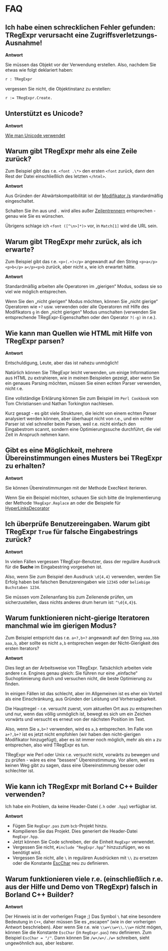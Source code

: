 # FAQ

## Ich habe einen schrecklichen Fehler gefunden: TRegExpr verursacht eine Zugriffsverletzungs-Ausnahme!

**Antwort**

Sie müssen das Objekt vor der Verwendung erstellen. Also, nachdem Sie etwas wie folgt deklariert haben:

``` pascal
r : TRegExpr
```

vergessen Sie nicht, die Objektinstanz zu erstellen:

``` pascal
r := TRegExpr.Create.
```

## Unterstützt es Unicode?

**Antwort**

[Wie man Unicode verwendet](tregexpr.md#unicode)

## Warum gibt TRegExpr mehr als eine Zeile zurück?

Zum Beispiel gibt das r.e. `<font .\*>` den ersten `<font` zurück, dann den Rest der Datei einschließlich des letzten `</html>`.

**Antwort**

Aus Gründen der Abwärtskompatibilität ist der [Modifikator /s](regular_expressions.md#s) standardmäßig eingeschaltet.

Schalten Sie ihn aus und `.` wird alles außer [Zeilentrennern](regular_expressions.md#lineseparators) entsprechen - genau wie Sie es wünschen.

Übrigens schlage ich `<font ([^\n>]*)>` vor, in `Match[1]` wird die URL sein.

## Warum gibt TRegExpr mehr zurück, als ich erwarte?

Zum Beispiel gibt das r.e. `<p>(.+)</p>` angewandt auf den String `<p>a</p><p>b</p>` `a</p><p>b` zurück, aber nicht `a`, wie ich erwartet hätte.

**Antwort**

Standardmäßig arbeiten alle Operatoren im „gierigen“ Modus, sodass sie so viel wie möglich entsprechen.

Wenn Sie den „nicht gierigen“ Modus möchten, können Sie „nicht gierige“ Operatoren wie `+?` usw. verwenden oder alle Operatoren mit Hilfe des Modifikators `g` in den „nicht gierigen“ Modus umschalten (verwenden Sie entsprechende TRegExpr-Eigenschaften oder den Operator `?(-g)` in r.e.).

## Wie kann man Quellen wie HTML mit Hilfe von TRegExpr parsen?

**Antwort**

Entschuldigung, Leute, aber das ist nahezu unmöglich!

Natürlich können Sie TRegExpr leicht verwenden, um einige Informationen aus HTML zu extrahieren, wie in meinen Beispielen gezeigt, aber wenn Sie ein genaues Parsing möchten, müssen Sie einen echten Parser verwenden, nicht r.e.

Eine vollständige Erklärung können Sie zum Beispiel im `Perl Cookbook` von Tom Christiansen und Nathan Torkington nachlesen.

Kurz gesagt - es gibt viele Strukturen, die leicht von einem echten Parser analysiert werden können, aber überhaupt nicht von r.e., und ein echter Parser ist viel schneller beim Parsen, weil r.e. nicht einfach den Eingabestrom scannt, sondern eine Optimierungssuche durchführt, die viel Zeit in Anspruch nehmen kann.

## Gibt es eine Möglichkeit, mehrere Übereinstimmungen eines Musters bei TRegExpr zu erhalten?

**Antwort**

Sie können Übereinstimmungen mit der Methode ExecNext iterieren.

Wenn Sie ein Beispiel möchten, schauen Sie sich bitte die Implementierung der Methode `TRegExpr.Replace` an oder die Beispiele für [HyperLinksDecorator](demos.md)

## Ich überprüfe Benutzereingaben. Warum gibt TRegExpr `True` für falsche Eingabestrings zurück?

**Antwort**

In vielen Fällen vergessen TRegExpr-Benutzer, dass der reguläre Ausdruck für die **Suche** im Eingabestring vorgesehen ist.

Also, wenn Sie zum Beispiel den Ausdruck `\d{4,4}` verwenden, werden Sie Erfolg haben bei falschen Benutzereingaben wie `12345` oder `beliebige Buchstaben 1234`.

Sie müssen vom Zeilenanfang bis zum Zeilenende prüfen, um sicherzustellen, dass nichts anderes drum herum ist: `^\d{4,4}$`.

## Warum funktionieren nicht-gierige Iteratoren manchmal wie im gierigen Modus?

Zum Beispiel entspricht das r.e. `a+?,b+?` angewandt auf den String `aaa,bbb` `aaa,b`, aber sollte es nicht `a,b` entsprechen wegen der Nicht-Gierigkeit des ersten Iterators?

**Antwort**

Dies liegt an der Arbeitsweise von TRegExpr. Tatsächlich arbeiten viele andere r.e. Engines genau gleich: Sie führen nur eine „einfache“ Suchoptimierung durch und versuchen nicht, die beste Optimierung zu finden.

In einigen Fällen ist das schlecht, aber im Allgemeinen ist es eher ein Vorteil als eine Einschränkung, aus Gründen der Leistung und Vorhersagbarkeit.

Die Hauptregel - r.e. versucht zuerst, vom aktuellen Ort aus zu entsprechen und nur, wenn das völlig unmöglich ist, bewegt es sich um ein Zeichen vorwärts und versucht es erneut von der nächsten Position im Text.

Also, wenn Sie `a,b+?` verwenden, wird es `a,b` entsprechen. Im Falle von `a+?,b+?` ist es jetzt nicht empfohlen (wir haben den nicht-gierigen Modifikator hinzugefügt), aber es ist immer noch möglich, mehr als ein `a` zu entsprechen, also wird TRegExpr es tun.

TRegExpr wie Perl oder Unix r.e. versucht nicht, vorwärts zu bewegen und zu prüfen - wäre es eine "bessere" Übereinstimmung. Vor allem, weil es keinen Weg gibt zu sagen, dass eine Übereinstimmung besser oder schlechter ist.

## Wie kann ich TRegExpr mit Borland C++ Builder verwenden?

Ich habe ein Problem, da keine Header-Datei (`.h` oder `.hpp`) verfügbar ist.

**Antwort**

- Fügen Sie `RegExpr.pas` zum `bcb`-Projekt hinzu.
- Kompilieren Sie das Projekt. Dies generiert die Header-Datei `RegExpr.hpp`.
- Jetzt können Sie Code schreiben, der die Einheit `RegExpr` verwendet.
- Vergessen Sie nicht, `#include “RegExpr.hpp”` hinzuzufügen, wo es benötigt wird.
- Vergessen Sie nicht, alle `\` in regulären Ausdrücken mit `\\` zu ersetzen oder die Konstante [EscChar](tregexpr.md#escchar) neu zu definieren.

## Warum funktionieren viele r.e. (einschließlich r.e. aus der Hilfe und Demo von TRegExpr) falsch in Borland C++ Builder?

**Antwort**

Der Hinweis ist in der vorherigen Frage ;) Das Symbol `\` hat eine besondere Bedeutung in `C++`, daher müssen Sie es „escapen“ (wie in der vorherigen Antwort beschrieben). Aber wenn Sie r.e. wie `\\w+\\w+\\.\\w+` nicht mögen, können Sie die Konstante `EscChar` (in `RegExpr.pas`) neu definieren. Zum Beispiel `EscChar = "/"`. Dann können Sie `/w+/w+/./w+` schreiben, sieht ungewöhnlich aus, aber lesbarer.
